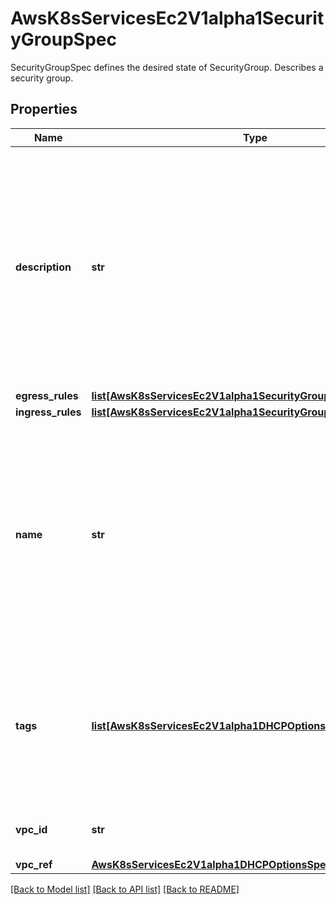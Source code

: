# AwsK8sServicesEc2V1alpha1SecurityGroupSpec

SecurityGroupSpec defines the desired state of SecurityGroup.   Describes a security group.
## Properties
Name | Type | Description | Notes
------------ | ------------- | ------------- | -------------
**description** | **str** | A description for the security group. This is informational only.   Constraints: Up to 255 characters in length   Constraints for EC2-Classic: ASCII characters   Constraints for EC2-VPC: a-z, A-Z, 0-9, spaces, and ._-:/()#,@[]+&#x3D;&amp;;{}!$* | 
**egress_rules** | [**list[AwsK8sServicesEc2V1alpha1SecurityGroupSpecEgressRules]**](AwsK8sServicesEc2V1alpha1SecurityGroupSpecEgressRules.md) |  | [optional] 
**ingress_rules** | [**list[AwsK8sServicesEc2V1alpha1SecurityGroupSpecEgressRules]**](AwsK8sServicesEc2V1alpha1SecurityGroupSpecEgressRules.md) |  | [optional] 
**name** | **str** | The name of the security group.   Constraints: Up to 255 characters in length. Cannot start with sg-.   Constraints for EC2-Classic: ASCII characters   Constraints for EC2-VPC: a-z, A-Z, 0-9, spaces, and ._-:/()#,@[]+&#x3D;&amp;;{}!$* | 
**tags** | [**list[AwsK8sServicesEc2V1alpha1DHCPOptionsSpecTags]**](AwsK8sServicesEc2V1alpha1DHCPOptionsSpecTags.md) | The tags. The value parameter is required, but if you don&#39;t want the tag to have a value, specify the parameter with no value, and we set the value to an empty string. | [optional] 
**vpc_id** | **str** | [EC2-VPC] The ID of the VPC. Required for EC2-VPC. | [optional] 
**vpc_ref** | [**AwsK8sServicesEc2V1alpha1DHCPOptionsSpecVpcRefs**](AwsK8sServicesEc2V1alpha1DHCPOptionsSpecVpcRefs.md) |  | [optional] 

[[Back to Model list]](../README.md#documentation-for-models) [[Back to API list]](../README.md#documentation-for-api-endpoints) [[Back to README]](../README.md)


